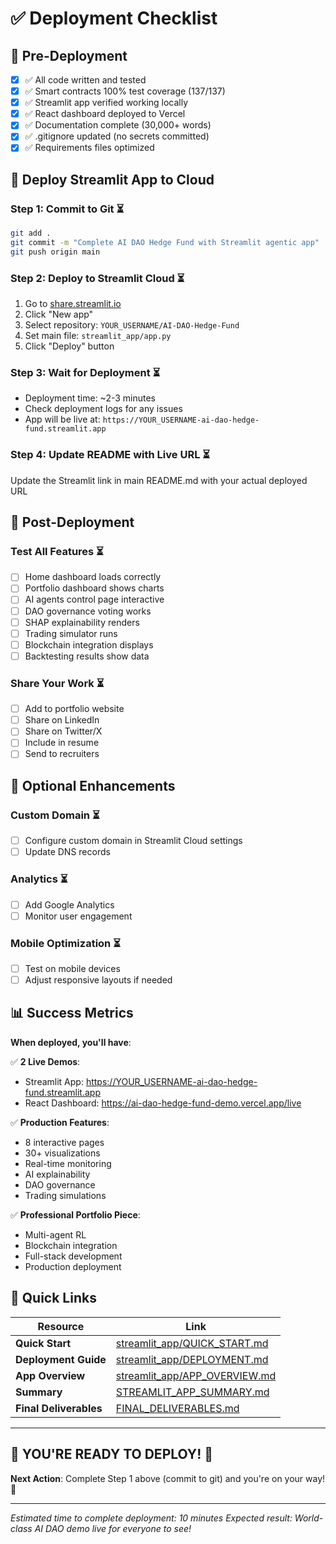 # ✅ Deployment Checklist

## 🎯 Pre-Deployment

- [x] ✅ All code written and tested
- [x] ✅ Smart contracts 100% test coverage (137/137)
- [x] ✅ Streamlit app verified working locally
- [x] ✅ React dashboard deployed to Vercel
- [x] ✅ Documentation complete (30,000+ words)
- [x] ✅ .gitignore updated (no secrets committed)
- [x] ✅ Requirements files optimized

## 🚀 Deploy Streamlit App to Cloud

### Step 1: Commit to Git ⏳
```bash
git add .
git commit -m "Complete AI DAO Hedge Fund with Streamlit agentic app"
git push origin main
```

### Step 2: Deploy to Streamlit Cloud ⏳
1. Go to [share.streamlit.io](https://share.streamlit.io)
2. Click "New app"
3. Select repository: `YOUR_USERNAME/AI-DAO-Hedge-Fund`
4. Set main file: `streamlit_app/app.py`
5. Click "Deploy" button

### Step 3: Wait for Deployment ⏳
- Deployment time: ~2-3 minutes
- Check deployment logs for any issues
- App will be live at: `https://YOUR_USERNAME-ai-dao-hedge-fund.streamlit.app`

### Step 4: Update README with Live URL ⏳
Update the Streamlit link in main README.md with your actual deployed URL

## 📝 Post-Deployment

### Test All Features ⏳
- [ ] Home dashboard loads correctly
- [ ] Portfolio dashboard shows charts
- [ ] AI agents control page interactive
- [ ] DAO governance voting works
- [ ] SHAP explainability renders
- [ ] Trading simulator runs
- [ ] Blockchain integration displays
- [ ] Backtesting results show data

### Share Your Work ⏳
- [ ] Add to portfolio website
- [ ] Share on LinkedIn
- [ ] Share on Twitter/X
- [ ] Include in resume
- [ ] Send to recruiters

## 🎉 Optional Enhancements

### Custom Domain ⏳
- [ ] Configure custom domain in Streamlit Cloud settings
- [ ] Update DNS records

### Analytics ⏳
- [ ] Add Google Analytics
- [ ] Monitor user engagement

### Mobile Optimization ⏳
- [ ] Test on mobile devices
- [ ] Adjust responsive layouts if needed

## 📊 Success Metrics

**When deployed, you'll have**:

✅ **2 Live Demos**:
- Streamlit App: https://YOUR_USERNAME-ai-dao-hedge-fund.streamlit.app
- React Dashboard: https://ai-dao-hedge-fund-demo.vercel.app/live

✅ **Production Features**:
- 8 interactive pages
- 30+ visualizations
- Real-time monitoring
- AI explainability
- DAO governance
- Trading simulations

✅ **Professional Portfolio Piece**:
- Multi-agent RL
- Blockchain integration
- Full-stack development
- Production deployment

## 🔗 Quick Links

| Resource | Link |
|----------|------|
| **Quick Start** | [streamlit_app/QUICK_START.md](streamlit_app/QUICK_START.md) |
| **Deployment Guide** | [streamlit_app/DEPLOYMENT.md](streamlit_app/DEPLOYMENT.md) |
| **App Overview** | [streamlit_app/APP_OVERVIEW.md](streamlit_app/APP_OVERVIEW.md) |
| **Summary** | [STREAMLIT_APP_SUMMARY.md](STREAMLIT_APP_SUMMARY.md) |
| **Final Deliverables** | [FINAL_DELIVERABLES.md](FINAL_DELIVERABLES.md) |

---

## 🎊 YOU'RE READY TO DEPLOY! 🎊

**Next Action**: Complete Step 1 above (commit to git) and you're on your way! 🚀

---

*Estimated time to complete deployment: 10 minutes*
*Expected result: World-class AI DAO demo live for everyone to see!*
